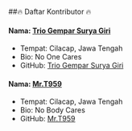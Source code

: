 ##🔥 Daftar Kontributor 🔥

#### Nama: [Trio Gempar Surya Giri](https://github.com/triogempar/)
- Tempat: Cilacap, Jawa Tengah
- Bio: No One Cares
- GitHub: [Trio Gempar Surya Giri](https://github.com/triogempar/)

#### Nama: [Mr.T959](https://github.com/t959/)
- Tempat: Cilacap, Jawa Tengah
- Bio: No Body Cares
- GitHub: [Mr.T959](https://github.com/t959/)
